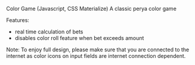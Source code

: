 Color Game (Javascript, CSS Materialize)
A classic perya color game

Features: 
  - real time calculation of bets
  - disables color roll feature when bet exceeds amount
  
  
  Note: To enjoy full design, please make sure that you are connected to the internet as color icons on input fields are internet
        connection dependent.
 
